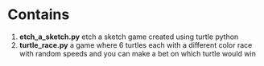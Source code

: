 # Contains
1.  **etch_a_sketch.py** etch a sketch game created using turtle python
2. **turtle_race.py** a game where 6 turtles each with a different color race with random speeds and you can make a bet on which turtle would win